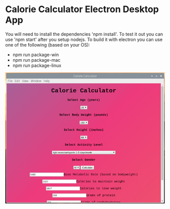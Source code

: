 # Calorie Calculator Electron Desktop App

You will need to install the dependencies 'npm install'.
To test it out you can use 'npm start' after you setup nodejs.
To build it with electron you can use one of the following (based on your OS):
- npm run package-win
- npm run package-mac
- npm run package-linux

![example](image.png)
